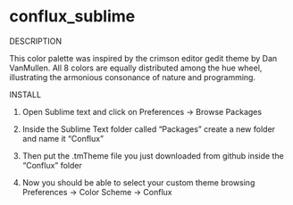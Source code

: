 # conflux_sublime

DESCRIPTION

This color palette was inspired by the crimson editor gedit theme by Dan VanMullen. All 8 colors are equally distributed among the hue wheel, illustrating the armonious consonance of nature and programming.

INSTALL

1. Open Sublime text and click on Preferences -> Browse Packages

2. Inside the Sublime Text folder called “Packages” create a new folder and name it “Conflux”

3. Then put the .tmTheme file you just downloaded from github inside the “Conflux” folder

4. Now you should be able to select your custom theme browsing Preferences -> Color Scheme -> Conflux

